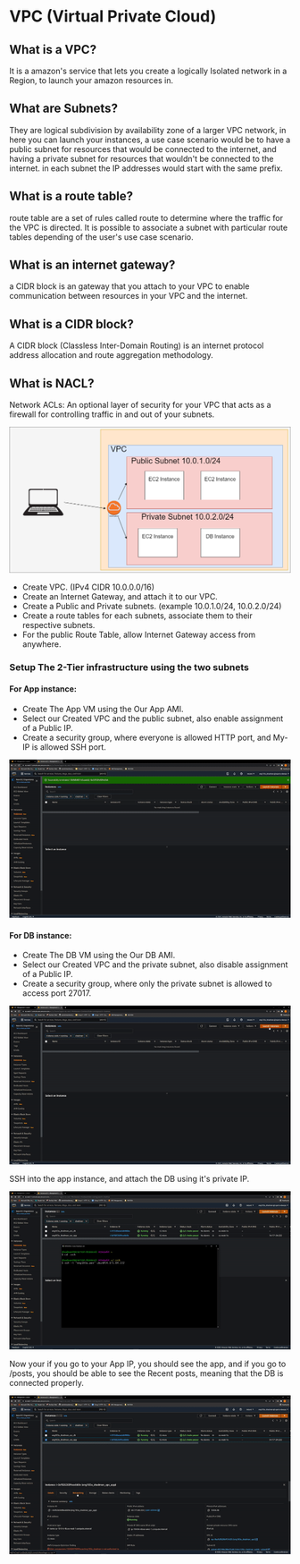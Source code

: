# VPC (Virtual Private Cloud)

## What is a VPC?
It is a amazon's service that lets you create a logically Isolated network in a Region, to launch your amazon resources in.

## What are Subnets?
They are logical subdivision by availability zone of a larger VPC network, in here you can launch your instances, a use case scenario would be to have a public subnet for resources that would be connected to the internet, and having a private subnet for resources that wouldn't be connected to the internet. in each subnet the IP addresses would start with the same prefix.

## What is a route table? 
route table are a set of rules called route to determine where the traffic for the VPC is directed. It is possible to associate a subnet with particular route tables depending of the user's use case scenario.

## What is an internet gateway?
a CIDR block is an gateway that you attach to your VPC to enable communication between resources in your VPC and the internet.

## What is a CIDR block?
A CIDR block (Classless Inter-Domain Routing) is an internet protocol address allocation and route aggregation methodology.

## What is NACL?
Network ACLs: An optional layer of security for your VPC that acts as a firewall for controlling traffic in and out of your subnets.



![VPC](VPC.png)

- Create VPC. (IPv4 CIDR 10.0.0.0/16)
- Create an Internet Gateway, and attach it to our VPC.
- Create a Public and Private subnets. (example 10.0.1.0/24, 10.0.2.0/24)
- Create a route tables for each subnets, associate them to their respective subnets.
- For the public Route Table, allow Internet Gateway access from anywhere.

### Setup The 2-Tier infrastructure using the two subnets
#### For App instance:
- Create The App VM using the Our App AMI.
- Select our Created VPC and the public subnet, also enable assignment of a Public IP.
- Create a security group, where everyone is allowed HTTP port, and My-IP is allowed SSH port.

![App](GIF/../GIFs/Create_App_instance.gif)

#### For DB instance:
- Create The DB VM using the Our DB AMI.
- Select our Created VPC and the private subnet, also disable assignment of a Public IP.
- Create a security group, where only the private subnet is allowed to access port 27017.

![DB](GIF/../GIFs/Create_DB_instance.gif)

SSH into the app instance, and attach the DB using it's private IP.

![SSH](GIF/../GIFs/Connecting_App_to_DB.gif)

Now your if you go to your App IP, you should see the app, and if you go to /posts, you should be able to see the Recent posts, meaning that the DB is connected properly.

![Result](GIF/../GIFs/Result.gif)